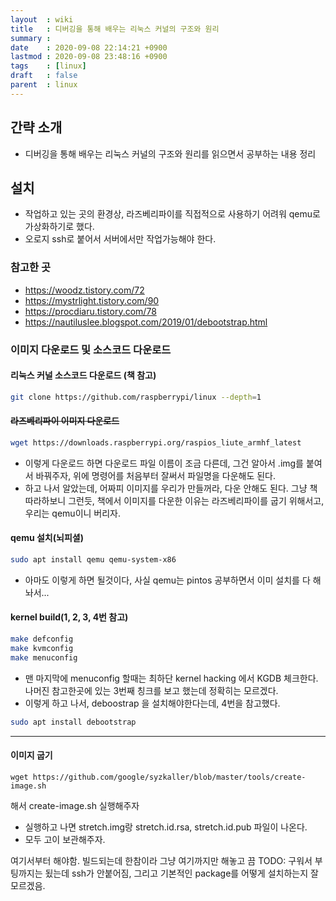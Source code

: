 ```yaml
---
layout  : wiki
title   : 디버깅을 통해 배우는 리눅스 커널의 구조와 원리
summary : 
date    : 2020-09-08 22:14:21 +0900
lastmod : 2020-09-08 23:48:16 +0900
tags    : [linux]
draft   : false
parent  : linux
---
```


## 간략 소개
 * 디버깅을 통해 배우는 리눅스 커널의 구조와 원리를 읽으면서 공부하는 내용 정리
 
## 설치
 * 작업하고 있는 곳의 환경상, 라즈베리파이를 직접적으로 사용하기 어려워 qemu로 가상화하기로 했다.
 * 오로지 ssh로 붙어서 서버에서만 작업가능해야 한다.

### 참고한 곳
 * https://woodz.tistory.com/72
 * https://mystrlight.tistory.com/90
 * https://procdiaru.tistory.com/78
 * https://nautiluslee.blogspot.com/2019/01/debootstrap.html

### 이미지 다운로드 및 소스코드 다운로드
#### 리눅스 커널 소스코드 다운로드 (책 참고)
```bash
git clone https://github.com/raspberrypi/linux --depth=1
```
#### ~~라즈베리파이 이미지 다운로드~~
```bash
wget https://downloads.raspberrypi.org/raspios_liute_armhf_latest
```
* 이렇게 다운로드 하면 다운로드 파일 이름이 조금 다른데, 그건 알아서 .img를 붙여서 바꿔주자, 위에 명령어를 처음부터 잘써서 파일명을 다운해도 된다.
* 하고 나서 알았는데, 어짜피 이미지를 우리가 만들꺼라, 다운 안해도 된다. 그냥 책따라하보니 그런듯, 책에서 이미지를 다운한 이유는 라즈베리파이를 굽기 위해서고, 우리는 qemu이니 버리자.
 
#### qemu 설치(뇌피셜)
```bash
sudo apt install qemu qemu-system-x86
```
* 아마도 이렇게 하면 될것이다, 사실 qemu는 pintos 공부하면서 이미 설치를 다 해놔서...

#### kernel build(1, 2, 3, 4번 참고)
```bash
make defconfig
make kvmconfig
make menuconfig
```
* 맨 마지막에 menuconfig 할때는 최하단 kernel hacking 에서 KGDB 체크한다. 나머진 참고한곳에 있는 3번째 칭크를 보고 했는데 정확히는 모르겠다.
* 이렇게 하고 나서, deboostrap 을 설치해야한다는데, 4번을 참고했다.
```bash
sudo apt install debootstrap
```

---
#### 이미지 굽기
```
wget https://github.com/google/syzkaller/blob/master/tools/create-image.sh 
```
해서 create-image.sh 실행해주자

* 실행하고 나면 stretch.img랑 stretch.id.rsa, stretch.id.pub 파일이 나온다.
* 모두 고이 보관해주자.
 
여기서부터 해야함. 빌드되는데 한참이라 그냥 여기까지만 해놓고 끔
TODO: 구워서 부팅까지는 됬는데 ssh가 안붙어짐, 그리고 기본적인 package를 어떻게 설치하는지 잘 모르겠음.
